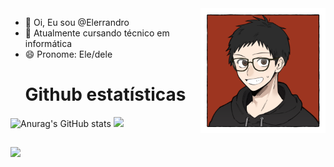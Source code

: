 <img align="right" alt="Elerrandro" src="https://github.com/Elerrandro/Elerrandro/blob/main/download20240800135043.png?raw=true" style="width: 200px; height: auto;">

- 👋 Oi, Eu sou @Elerrandro
- 🌱 Atualmente cursando técnico em informática
- 😄 Pronome: Ele/dele
  
##
<h1 align="center">Github estatísticas</h1>

![Anurag's GitHub stats](https://github-readme-stats.vercel.app/api?username=Elerrandro&show_icons=true&theme=dark)
<img src="https://github-readme-stats.vercel.app/api/top-langs/?username=Elerrandro&layout=donut&theme=dark"></img>

##

<a href="https://www.linkedin.com/in/raimundo-elerrandro" target="_blank"><img src="https://img.shields.io/badge/-LinkedIn-%230077B5?style=for-the-badge&logo=linkedin&logoColor=white" target="_blank"></a> 
